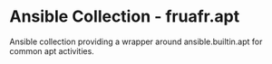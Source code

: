 # Ansible Collection - fruafr.apt

Ansible collection providing a wrapper around ansible.builtin.apt for common apt activities.

